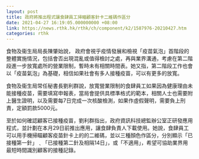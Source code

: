 ```yaml
---
layout: post
title: 政府將推出程式讓食肆員工掃瞄顧客針卡二維碼作區分
date: 2021-04-27 16:19:05.000000000 +08:00
link: https://news.rthk.hk/rthk/ch/component/k2/1587976-20210427.htm
categories: rthk
---
```


食物及衞生局局長陳肇始說， 政府會視乎疫情發展和檢視「疫苗氣泡」首階段的整體實施情況，包括會否出現混亂或值得檢討之處，再與業界溝通，考慮在第二階段進一步放寬處所的營業限制，暫時未有相關時間表。她又指，第二階段工作也會以「疫苗氣泡」為基礎，相信如果社會有多人接種疫苗，可以有更多的放寬。

食物及衞生局常任秘書長劉利群說，放寬營業限制的食肆員工如果因為健康理由未能接種疫苗，需要填寫申報表，當局會提供具標準格式的範本，相關人士也需要附上醫生證明，以及需要每7日完成一次核酸檢測，如果作虛假聲明，需要負上刑責，定額罰款5000元。

至於如何確認顧客已接種疫苗，劉利群指出，政府資訊科技總監辦公室正研發應用程式，並計劃在本月29日前推出應用，讓食肆負責人下載使用。她說，食肆員工可以用手機掃瞄顧客疫苗針卡上的的二維碼，並以三種顏色作區分，分別顯示「已接種第一針」﹑「已接種第二針及相隔14日」，或「不適用」，希望可協助業界用最短時間識別顧客的接種記錄。
